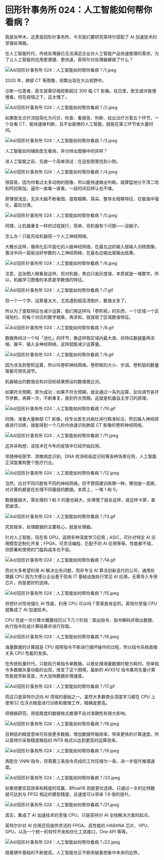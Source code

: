 # 回形针事务所 024：人工智能如何帮你看病？

我是张甲木，这里是回形针事务所，今天我们要研究英特尔搭配了 AI 加速技术的至强处理器。

在人工智能时代，传统处理器已无法满足企业对人工智能产品快速推理的需求。为了让人工智能的应用更便捷、更快速，英特尔对处理器都做了什么？

![Ad/回形针事务所 024：人工智能如何帮你看病？/1.jpeg](https://cdn.jsdelivr.net/gh/just-prog/static/image/Ad/回形针事务所%20024：人工智能如何帮你看病？/1.jpeg)

2020 年，肺部 CT 等图像，频繁出现在大众视野中。

诊断一位患者，医生就需仔细观察超过 300 幅 CT 影像。往日里，医生或许能慢慢看。但在疫情之下，这太慢了。

![Ad/回形针事务所 024：人工智能如何帮你看病？/2.jpeg](https://cdn.jsdelivr.net/gh/just-prog/static/image/Ad/回形针事务所%20024：人工智能如何帮你看病？/2.jpeg)

如果医生诊疗流程简化为问诊、检查、看报告、判断、给出治疗方案五个环节。一个会看 CT、能快速做判断，且不会疲倦的人工智能，就能在第三环节省大量时间。

![Ad/回形针事务所 024：人工智能如何帮你看病？/3.jpeg](https://cdn.jsdelivr.net/gh/just-prog/static/image/Ad/回形针事务所%20024：人工智能如何帮你看病？/3.jpeg)

人工智能如何辅助医生看病，并分辨出图像中的异样？

讲人工智能之前，先做一个简单测试：在这些图里找到小狗。

![Ad/回形针事务所 024：人工智能如何帮你看病？/4.jpeg](https://cdn.jsdelivr.net/gh/just-prog/static/image/Ad/回形针事务所%20024：人工智能如何帮你看病？/4.jpeg)

很容易，因为你看过太多动物的图像，所以能快速做出判断。就算猛地分不清二哈和阿拉斯加，逼你一直看一直看，一段时间后辨认也不难。

原理很浅显，无非大脑不断看图，提取眼睛、耳朵、整体长相等特征，在脑海中强化，最后分类。

![Ad/回形针事务所 024：人工智能如何帮你看病？/5.jpeg](https://cdn.jsdelivr.net/gh/just-prog/static/image/Ad/回形针事务所%20024：人工智能如何帮你看病？/5.jpeg)

同理，让机器重复一样的过程就行，简单。但机器有个问题——没脑子。

怎么办！只能先给机器搭一个人工神经网络。

大概长这样，像简化后平面化的人脑神经网络。在最左边的输入层输入训练图像，激活中间一层层设好参数的人工神经网络，在最右边输出层输出结果。

![Ad/回形针事务所 024：人工智能如何帮你看病？/6.jpeg](https://cdn.jsdelivr.net/gh/just-prog/static/image/Ad/回形针事务所%20024：人工智能如何帮你看病？/6.jpeg)

注意，这张图人眼看是这样。但对机器，黑白只是灰度值，本质就是一堆数字。所以，机器学习图像的本质是学数值的特征。

![Ad/回形针事务所 024：人工智能如何帮你看病？/7.gif](https://cdn.jsdelivr.net/gh/just-prog/static/image/Ad/回形针事务所%20024：人工智能如何帮你看病？/7.gif)

但一个一个学，运算量太大，尤其遇到超高清图片，数值太多了。

所以为了提取特征也减少运算，我们用这样叫「卷积核」的东西，一个区域一个区域地扫，将每个对应的数字相乘，再求和，就提取了区域数值特征。

![Ad/回形针事务所 024：人工智能如何帮你看病？/8.gif](https://cdn.jsdelivr.net/gh/just-prog/static/image/Ad/回形针事务所%20024：人工智能如何帮你看病？/8.gif)

数据再经过一个叫「池化」的环节，像这样取区域内最大值，将特征数据量再浓缩、展平、输入全神经网络，这样就能减少运算量。

![Ad/回形针事务所 024：人工智能如何帮你看病？/9.gif](https://cdn.jsdelivr.net/gh/just-prog/static/image/Ad/回形针事务所%20024：人工智能如何帮你看病？/9.gif)

因为涉及到卷积运算，所以叫卷积神经网络。卷积核的大小、步调、卷积层的数量等都可预先调节。

机器输出的数值会和对目标结果预设的数值做比对。

如果符合预期，即为成功；如果不符合预期，就会通过一系列运算，反向调节各环节参数，再算一次，不断重复，直到符合预期。这就是机器自主学习的原理。

![Ad/回形针事务所 024：人工智能如何帮你看病？/10.gif](https://cdn.jsdelivr.net/gh/just-prog/static/image/Ad/回形针事务所%20024：人工智能如何帮你看病？/10.gif)

同理，准备大量肺部 CT 影像，找专业医生对病灶进行精准标注，然后输入神经网络进行训练，就能得到一个几秒内快速识别肺部 CT 影像的卷积神经网络。

![Ad/回形针事务所 024：人工智能如何帮你看病？/11.jpeg](https://cdn.jsdelivr.net/gh/just-prog/static/image/Ad/回形针事务所%20024：人工智能如何帮你看病？/11.jpeg)

这并非构想，该技术在今年的疫情中已经开始应用。

伴随神经医学、颈椎病症识别、DNA 检测和癌症识别等各种场景应用，人工智能正深度重构整个医疗行业。

![Ad/回形针事务所 024：人工智能如何帮你看病？/12.jpeg](https://cdn.jsdelivr.net/gh/just-prog/static/image/Ad/回形针事务所%20024：人工智能如何帮你看病？/12.jpeg)

当然，应对不同问题有不同的神经网络。但不管搭建训练哪一种，哪怕放一首歌，对计算机都是在处理不同量级的数据。本质上，一堆 1 和 0。

数据量越大，需处理的 1 和 0 的量也越大，处理慢了就会这样，或这样卡屏，甚至崩溃。

![Ad/回形针事务所 024：人工智能如何帮你看病？/13.gif](https://cdn.jsdelivr.net/gh/just-prog/static/image/Ad/回形针事务所%20024：人工智能如何帮你看病？/13.gif)

究其根本，处理数据的主要核心，就是处理器。

针对人工智能，现在有 GPU，适用多种深度学习应用；ASIC，可针对特定 AI 应用模型定制化开发；FPGA，可灵活编程、匹配不同 AI 应用等等。性能都不错，但部署和使用的门槛和成本也不低。

![Ad/回形针事务所 024：人工智能如何帮你看病？/14.gif](https://cdn.jsdelivr.net/gh/just-prog/static/image/Ad/回形针事务所%20024：人工智能如何帮你看病？/14.gif)

而对大多希望利用 AI 解决业务问题，而非专注 AI 算法创新迭代的公司，通用处理器 CPU 因为方便让企业基于现有 IT 基础设施执行常见 AI 应用，无需导入专用芯片，则是更好的选择。

![Ad/回形针事务所 024：人工智能如何帮你看病？/15.jpeg](https://cdn.jsdelivr.net/gh/just-prog/static/image/Ad/回形针事务所%20024：人工智能如何帮你看病？/15.jpeg)

但想针对性地强化 AI 性能，利用 CPU 可以吗？答案是肯定的，英特尔至强 CPU 就集成了 AI 加速技术。

CPU 完成一次计算大概要经历以下几个阶段：取出指令、指令解码并取出数据、执行指令形成计算结果并进行存取。

![Ad/回形针事务所 024：人工智能如何帮你看病？/16.jpeg](https://cdn.jsdelivr.net/gh/just-prog/static/image/Ad/回形针事务所%20024：人工智能如何帮你看病？/16.jpeg)

海量数据的计算就是 CPU 按照指令不断进行循环操作的过程，所以指令系统直接关系 CPU 性能的发挥。

在传统标量时代，只能执行单指令单数据，以致处理海量数据时极为耗时。但单指令多数据矢量功能的出现，改变了这个困境，最新的 AVX512 指令集将矢量计算性能提至新高度，大大加快数据处理速度。

![Ad/回形针事务所 024：人工智能如何帮你看病？/17.gif](https://cdn.jsdelivr.net/gh/just-prog/static/image/Ad/回形针事务所%20024：人工智能如何帮你看病？/17.gif)

而这只是英特尔迈向 AI 领域的基础之一。虽然大多数商业深度学习都在 CPU 上使用32 位浮点精度进行训练和推理工作，精确度更高。

但根据研究，用低精度的数据格式推理不会对准确性有很大影响。

![Ad/回形针事务所 024：人工智能如何帮你看病？/18.jpeg](https://cdn.jsdelivr.net/gh/just-prog/static/image/Ad/回形针事务所%20024：人工智能如何帮你看病？/18.jpeg)

且稍低的精度意味可存放更多数据，增加数据传输效率，带来更快的计算速度。所以英特尔采取精度略低的 INT8 格式以达到更高的运算效率。

![Ad/回形针事务所 024：人工智能如何帮你看病？/19.jpeg](https://cdn.jsdelivr.net/gh/just-prog/static/image/Ad/回形针事务所%20024：人工智能如何帮你看病？/19.jpeg)

再配合 VNNI 指令，将需要三条指令完成的工作压缩为一条，进一步提升推理速度。

![Ad/回形针事务所 024：人工智能如何帮你看病？/20.jpeg](https://cdn.jsdelivr.net/gh/just-prog/static/image/Ad/回形针事务所%20024：人工智能如何帮你看病？/20.jpeg)

如果想要实现效率和精度的双赢，Bfloat16 则是更优选择。只通过一半的比特数就可达到与 FP32 相近的模型精度，且速度可以带来 1.9 倍的提升。

![Ad/回形针事务所 024：人工智能如何帮你看病？/21.jpeg](https://cdn.jsdelivr.net/gh/just-prog/static/image/Ad/回形针事务所%20024：人工智能如何帮你看病？/21.jpeg)

其实，集成了 AI 加速技术的至强 CPU，只是英特尔 AI 全栈解决方案的起点。

英特尔针对 AI 应用还将提供灵活的 FPGA、高性能的 HABANA 芯片、VPU、GPU，以及一个统一的软件开发和优化工具接口，One API 等等。

![Ad/回形针事务所 024：人工智能如何帮你看病？/22.jpeg](https://cdn.jsdelivr.net/gh/just-prog/static/image/Ad/回形针事务所%20024：人工智能如何帮你看病？/22.jpeg)

随着硬件基础的不断提高，人工智能也正不断突破着想象中未来的边界。
